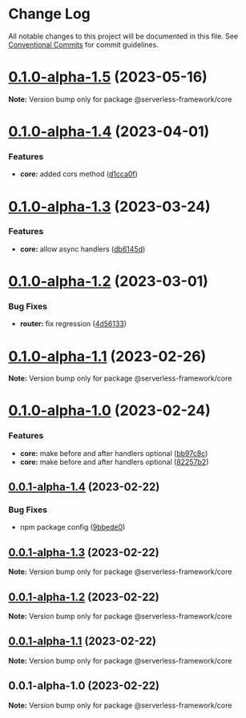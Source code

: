 # Change Log

All notable changes to this project will be documented in this file.
See [Conventional Commits](https://conventionalcommits.org) for commit guidelines.

# [0.1.0-alpha-1.5](https://github.com/Edwin-Luijten/serverless-framework/compare/@serverless-framework/core@0.1.0-alpha-1.4...@serverless-framework/core@0.1.0-alpha-1.5) (2023-05-16)

**Note:** Version bump only for package @serverless-framework/core





# [0.1.0-alpha-1.4](https://github.com/Edwin-Luijten/serverless-framework/compare/@serverless-framework/core@0.1.0-alpha-1.3...@serverless-framework/core@0.1.0-alpha-1.4) (2023-04-01)


### Features

* **core:** added cors method ([d1cca0f](https://github.com/Edwin-Luijten/serverless-framework/commit/d1cca0fab3e8c422899f7361ce91dc2f1a52d4c7))





# [0.1.0-alpha-1.3](https://github.com/Edwin-Luijten/serverless-framework/compare/@serverless-framework/core@0.1.0-alpha-1.2...@serverless-framework/core@0.1.0-alpha-1.3) (2023-03-24)


### Features

* **core:** allow async handlers ([db6145d](https://github.com/Edwin-Luijten/serverless-framework/commit/db6145d60125d053e0716e0ef7ba70a68a12fcff))





# [0.1.0-alpha-1.2](https://github.com/Edwin-Luijten/serverless-framework/compare/@serverless-framework/core@0.1.0-alpha-1.1...@serverless-framework/core@0.1.0-alpha-1.2) (2023-03-01)


### Bug Fixes

* **router:** fix regression ([4d56133](https://github.com/Edwin-Luijten/serverless-framework/commit/4d56133e1e2ac60068261e402f62020932714ef3))





# [0.1.0-alpha-1.1](https://github.com/Edwin-Luijten/serverless-framework/compare/@serverless-framework/core@0.1.0-alpha-1.0...@serverless-framework/core@0.1.0-alpha-1.1) (2023-02-26)

**Note:** Version bump only for package @serverless-framework/core





# [0.1.0-alpha-1.0](https://github.com/Edwin-Luijten/serverless-framework/compare/@serverless-framework/core@0.0.1-alpha-1.4...@serverless-framework/core@0.1.0-alpha-1.0) (2023-02-24)


### Features

* **core:** make before and after handlers optional ([bb97c8c](https://github.com/Edwin-Luijten/serverless-framework/commit/bb97c8cc7c0611304d42595e492157c5af1c36ba))
* **core:** make before and after handlers optional ([82257b2](https://github.com/Edwin-Luijten/serverless-framework/commit/82257b26dfa9bdaf99a726aa8859bb863eff15d9))





## [0.0.1-alpha-1.4](https://github.com/Edwin-Luijten/serverless-framework/compare/@serverless-framework/core@0.0.1-alpha-1.3...@serverless-framework/core@0.0.1-alpha-1.4) (2023-02-22)


### Bug Fixes

* npm package config ([9bbede0](https://github.com/Edwin-Luijten/serverless-framework/commit/9bbede0609d0630ce5486256e47cad6893455233))





## [0.0.1-alpha-1.3](https://github.com/Edwin-Luijten/serverless-framework/compare/@serverless-framework/core@0.0.1-alpha-1.2...@serverless-framework/core@0.0.1-alpha-1.3) (2023-02-22)

**Note:** Version bump only for package @serverless-framework/core





## [0.0.1-alpha-1.2](https://github.com/Edwin-Luijten/serverless-framework/compare/@serverless-framework/core@0.0.1-alpha-1.1...@serverless-framework/core@0.0.1-alpha-1.2) (2023-02-22)

**Note:** Version bump only for package @serverless-framework/core





## [0.0.1-alpha-1.1](https://github.com/Edwin-Luijten/serverless-framework/compare/@serverless-framework/core@0.0.1-alpha-1.0...@serverless-framework/core@0.0.1-alpha-1.1) (2023-02-22)

**Note:** Version bump only for package @serverless-framework/core





## 0.0.1-alpha-1.0 (2023-02-22)

**Note:** Version bump only for package @serverless-framework/core
